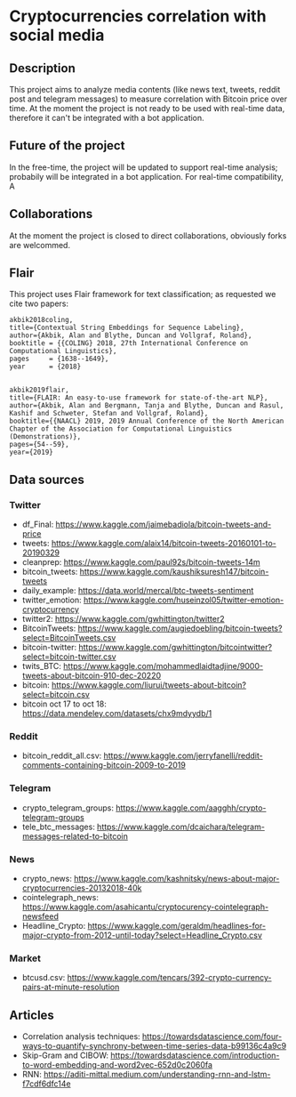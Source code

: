 # Cryptocurrencies correlation with social media

## Description
This project aims to analyze media contents (like news text, tweets, reddit post and telegram messages) to measure correlation with Bitcoin price over time.
At the moment the project is not ready to be used with real-time data, therefore it can't be integrated with a bot application. 

## Future of the project
In the free-time, the project will be updated to support real-time analysis; probabily will be integrated in a bot application.
For real-time compatibility, A 

## Collaborations
At the moment the project is closed to direct collaborations, obviously forks are welcommed.

## Flair
This project uses Flair framework for text classification; as requested we cite two papers:

    akbik2018coling,
    title={Contextual String Embeddings for Sequence Labeling},
    author={Akbik, Alan and Blythe, Duncan and Vollgraf, Roland},
    booktitle = {{COLING} 2018, 27th International Conference on Computational Linguistics},
    pages     = {1638--1649},
    year      = {2018}


    akbik2019flair,
    title={FLAIR: An easy-to-use framework for state-of-the-art NLP},
    author={Akbik, Alan and Bergmann, Tanja and Blythe, Duncan and Rasul, Kashif and Schweter, Stefan and Vollgraf, Roland},
    booktitle={{NAACL} 2019, 2019 Annual Conference of the North American Chapter of the Association for Computational Linguistics (Demonstrations)},
    pages={54--59},
    year={2019}

## Data sources

### Twitter
- df_Final: https://www.kaggle.com/jaimebadiola/bitcoin-tweets-and-price
- tweets: https://www.kaggle.com/alaix14/bitcoin-tweets-20160101-to-20190329
- cleanprep: https://www.kaggle.com/paul92s/bitcoin-tweets-14m
- bitcoin_tweets: https://www.kaggle.com/kaushiksuresh147/bitcoin-tweets
- daily_example: https://data.world/mercal/btc-tweets-sentiment
- twitter_emotion: https://www.kaggle.com/huseinzol05/twitter-emotion-cryptocurrency
- twitter2: https://www.kaggle.com/gwhittington/twitter2
- BitcoinTweets: https://www.kaggle.com/augiedoebling/bitcoin-tweets?select=BitcoinTweets.csv
- bitcoin-twitter: https://www.kaggle.com/gwhittington/bitcointwitter?select=bitcoin-twitter.csv
- twits_BTC: https://www.kaggle.com/mohammedlaidtadjine/9000-tweets-about-bitcoin-910-dec-20220
- bitcoin: https://www.kaggle.com/liurui/tweets-about-bitcoin?select=bitcoin.csv
- bitcoin oct 17 to oct 18: https://data.mendeley.com/datasets/chx9mdyydb/1

### Reddit
- bitcoin_reddit_all.csv:  https://www.kaggle.com/jerryfanelli/reddit-comments-containing-bitcoin-2009-to-2019

### Telegram
- crypto_telegram_groups: https://www.kaggle.com/aagghh/crypto-telegram-groups
- tele_btc_messages: https://www.kaggle.com/dcaichara/telegram-messages-related-to-bitcoin

### News
- crypto_news: https://www.kaggle.com/kashnitsky/news-about-major-cryptocurrencies-20132018-40k
- cointelegraph_news: https://www.kaggle.com/asahicantu/cryptocurency-cointelegraph-newsfeed
- Headline_Crypto: https://www.kaggle.com/geraldm/headlines-for-major-crypto-from-2012-until-today?select=Headline_Crypto.csv

### Market
- btcusd.csv: https://www.kaggle.com/tencars/392-crypto-currency-pairs-at-minute-resolution

## Articles
- Correlation analysis techniques: https://towardsdatascience.com/four-ways-to-quantify-synchrony-between-time-series-data-b99136c4a9c9
- Skip-Gram and CIBOW: https://towardsdatascience.com/introduction-to-word-embedding-and-word2vec-652d0c2060fa
- RNN: https://aditi-mittal.medium.com/understanding-rnn-and-lstm-f7cdf6dfc14e

